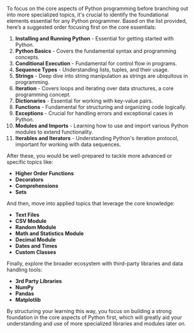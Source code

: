 To focus on the core aspects of Python programming before branching out into more specialized topics, it's crucial to identify the foundational elements essential for any Python programmer. Based on the list provided, here’s a suggested order focusing first on the core essentials:

1. **Installing and Running Python** - Essential for getting started with Python.
2. **Python Basics** - Covers the fundamental syntax and programming concepts.
3. **Conditional Execution** - Fundamental for control flow in programs.
4. **Sequence Types** - Understanding lists, tuples, and their usage.
5. **Strings** - Deep dive into string manipulation as strings are ubiquitous in programming.
6. **Iteration** - Covers loops and iterating over data structures, a core programming concept.
7. **Dictionaries** - Essential for working with key-value pairs.
8. **Functions** - Fundamental for structuring and organizing code logically.
9. **Exceptions** - Crucial for handling errors and exceptional cases in Python.
10. **Modules and Imports** - Learning how to use and import various Python modules to extend functionality.
11. **Iterables and Iterators** - Understanding Python's iteration protocol, important for working with data sequences.

After these, you would be well-prepared to tackle more advanced or specific topics like:
- **Higher Order Functions**
- **Decorators**
- **Comprehensions**
- **Sets**

And then, move into applied topics that leverage the core knowledge:
- **Text Files**
- **CSV Module**
- **Random Module**
- **Math and Statistics Module**
- **Decimal Module**
- **Dates and Times**
- **Custom Classes**

Finally, explore the broader ecosystem with third-party libraries and data handling tools:
- **3rd Party Libraries**
- **NumPy**
- **Pandas**
- **Matplotlib**

By structuring your learning this way, you focus on building a strong foundation in the core aspects of Python first, which will greatly aid your understanding and use of more specialized libraries and modules later on.